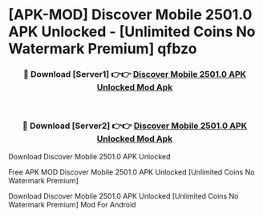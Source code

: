 # [APK-MOD] Discover Mobile 2501.0 APK Unlocked - [Unlimited Coins No Watermark Premium] qfbzo



<div align="center">
<h3>🔴 Download [Server1] 👉👉 <a href="https://momento.my/?title=Discover_Mobile_2501.0_APK_Unlocked">Discover Mobile 2501.0 APK Unlocked Mod Apk</a></h3><br>

<h3>🔴 Download [Server2] 👉👉 <a href="https://momento.my/?title=Discover_Mobile_2501.0_APK_Unlocked">Discover Mobile 2501.0 APK Unlocked Mod Apk</a></h3>
</div>



Download Discover Mobile 2501.0 APK Unlocked 

Free APK MOD Discover Mobile 2501.0 APK Unlocked [Unlimited Coins No Watermark Premium]

Download Discover Mobile 2501.0 APK Unlocked [Unlimited Coins No Watermark Premium] Mod For Android
